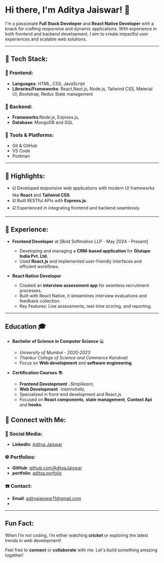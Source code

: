 # Hi there, I'm Aditya Jaiswar! 👋

I'm a passionate **Full Stack Developer** and **React Native Developer** with a knack for crafting responsive and dynamic  applications. With experience in both frontend and backend development, I aim to create impactful user experiences and scalable web solutions.

---

## 🔧 Tech Stack:

### 🔣 Frontend:
- **Languages**: HTML, CSS, JavaScript
- **Libraries/Frameworks**: React,Next.js, Node.js, Tailwind CSS, Material UI, Bootstrap, Redux State management

### 🤟 Backend:
- **Frameworks**:Node.js, Express.js, 
- **Database**: MongoDB and SQL

### 🔎 Tools & Platforms:
- Git & GitHub
- VS Code
- Postman

---

## 🌟 Highlights:
- ☑️ Developed responsive web applications with modern UI frameworks like **React** and **Tailwind CSS**.
- ☑️ Built RESTful APIs with **Express.js**.
- ☑️ Experienced in integrating frontend and backend seamlessly.

---

## 🎯 Experience:
- **Frontend Developer** at [Bold Softmation LLP - May 2024 - Present]
  - Developing and managing a **CRM-based application** for **Glutape India Pvt. Ltd.**  
  - Used **React.js** and implemented user-friendly interfaces and efficient workflows.

- **React Native Developer**  
  - Created an **interview assessment app** for seamless recruitment processes.
  - Built with React Native, it streamlines interview evaluations and feedback collection.
  - Key Features: Live assessments, real-time scoring, and reporting.
---

## Education 🎓

- **Bachelor of Science in Computer Science** 💻  
  - *University of Mumbai* - *2020-2023*
  - *Thankur College of Science and Commerce Kandivali*  
  - Focus on **Web development** and **software engineering**.

- **Certification Courses** 📚   
  - **Frontend Development** -*Simplilearn*,
  - **Web Development** -*Internshala*, 
  - Specialized in front-end development and React.js.
  - Focused on **React components**, **state management**, **Context Api** and **hooks**.

## 📢 Connect with Me:

### 🔗 Social Media:
- **LinkedIn**: [Aditya Jaiswar](https://www.linkedin.com/in/aditya-jaiswar-60a167217/)

### 🌐 Portfolios:
- **GitHub**: [github.com/AdityaJaiswar](https://github.com/Adityajaiswar11/Adityajaiswar11)
- **portfolio**: [aditya.porfolio](https://portfolio-drab-pi-37.vercel.app/)

### ☎️ Contact:
- **Email**: adityajaiswar11@gmail.com
- 
---

##  Fun Fact:
When I’m not coding, I’m either watching **cricket** or exploring the latest trends in web development!

Feel free to **connect** or **collaborate** with me. Let's build something amazing together!


